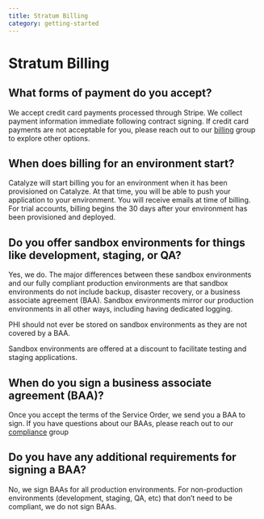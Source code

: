 ```yaml
---
title: Stratum Billing
category: getting-started
---
```


# Stratum Billing

## What forms of payment do you accept?
We accept credit card payments processed through Stripe. We collect payment information immediate following contract signing. If credit card payments are not acceptable for you, please reach out to our [billing](mailto:billing@catalyze.io) group to explore other options.

## When does billing for an environment start?

Catalyze will start billing you for an environment when it has been provisioned  on Catalyze. At that time, you will be able to push your application to your environment. You will receive emails at time of billing. For trial accounts, billing begins the 30 days after your environment has been provisioned and deployed.

## Do you offer sandbox environments for things like development, staging, or QA?
Yes, we do. The major differences between these sandbox environments and our fully compliant production environments are that sandbox environments do not include backup, disaster recovery, or a business associate agreement (BAA). Sandbox environments mirror our production environments in all other ways, including having dedicated logging.

PHI should not ever be stored on sandbox environments as they are not covered by a BAA.

Sandbox environments are offered at a discount to facilitate testing and staging applications.

## When do you sign a business associate agreement (BAA)?
Once you accept the terms of the Service Order, we send you a BAA to sign. If you have questions about our BAAs, please reach out to our [compliance](mailto:hipaa@catalyze.io) group

## Do you have any additional requirements for signing a BAA?

No, we sign BAAs for all production environments. For non-production environments (development, staging, QA, etc) that don’t need to be compliant, we do not sign BAAs.
